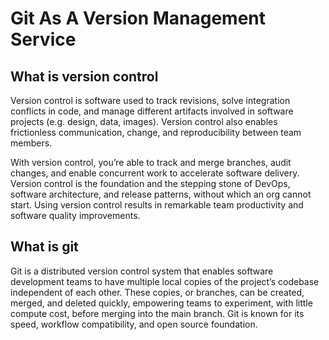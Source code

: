 <h1>Git As A Version Management Service</h1>
<h2>What is version control</h2>
<p> Version control is software used to track revisions, solve integration conflicts in code, and manage different artifacts involved in software projects (e.g. design, data, images). Version control also enables frictionless communication, change, and reproducibility between team members.

With version control, you’re able to track and merge branches, audit changes, and enable concurrent work to accelerate software delivery. Version control is the foundation and the stepping stone of DevOps, software architecture, and release patterns, without which an org cannot start. Using version control results in remarkable team productivity and software quality improvements.</p>
<h2>What is git</h2>


<p>Git is a distributed version control system that enables software development teams to have multiple local copies of the project’s codebase independent of each other. These copies, or branches, can be created, merged, and deleted quickly, empowering teams to experiment, with little compute cost, before merging into the main branch. Git is known for its speed, workflow compatibility, and open source foundation.</p>

